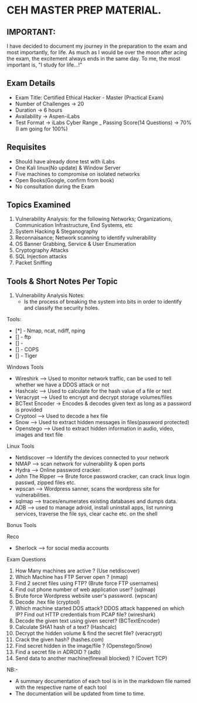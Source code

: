 # CEH MASTER PREP MATERIAL.

## IMPORTANT:
I have decided to document my journey in the preparation to the exam and most importantly,
for life. As much as I would be over the moon after acing the exam, the excitement always ends in
the same day. To me, the most important is, "I study for life...!"

## Exam Details
- Exam Title: Certified Ethical Hacker - Master (Practical Exam)
- Number of Challenges -> 20
- Duration -> 6 hours
- Availability -> Aspen-iLabs
- Test Format -> iLabs Cyber Range
_ Passing Score(14 Questions) -> 70% (I am going for 100%)

## Requisites
- Should have already done test with iLabs
- One Kali linux(No update) & Window Server
- Five machines to compromise on isolated networks
- Open Books(Google, confirm from book)
- No consultation during the Exam

## Topics Examined
1. Vulnerability Analysis: for the following Networks;  Organizations, Communication Infrastructure, End Systems, etc
2. System Hacking & Steganography
3. Reconnaisance; Network scanning to identify vulnerability
4. OS Banner Grabbing, Service & User Enumeration
5. Cryptography Attacks
6. SQL Injection attacks
7. Packet Sniffing

 ## Tools & Short Notes Per Topic
1. Vulnerability Analysis
Notes: 
	- Is the process of breaking the system into bits in order to identify and classify the security holes.

Tools: 
  - [*] - Nmap, ncat, ndiff, nping
  - [] - ftp
  - [] - 
  - [] - COPS
  - [] - Tiger
  
  Windows Tools
  - Wireshirk --> Used to monitor network traffic, can be used to tell whether we have a DDOS attack or not
  - Hashcalc --> Used to calculate for the hash value of a file or text
  - Veracrypt --> Used to encrypt and decrypt storage volumes/files
  - BCText Encoder -> Encodes & decodes given text as long as a password is provided
  - Cryptool --> Used to decode a hex file
  - Snow --> Used to extract hidden messages in files(password protected)
  - Openstego --> Used to extract hidden information in audio, video, images and text file
  
  Linux Tools
  - Netdiscover --> Identify the devices connected to your network
  - NMAP --> scan network for vulnerability & open ports
  - Hydra --> Online password cracker.
  - John The Ripper --> Brute force password cracker, can crack linux login passwd, zipped files etc. 
  - wpscan --> Wordpress sanner, scans the wordpress site for vulnerabilities.
  - sqlmap --> traces/enumerates existing databases and dumps data. 
  - ADB --> used to manage adroid, install uninstall apps, list running services, traverse the file sys, clear cache etc. on the shell

Bonus Tools

Reco
- Sherlock --> for social media accounts


Exam Questions
1. How Many machines are active ? (Use netdiscover)
2. Which Machine has FTP Server open ? (nmap)
3. Find 2 secret files using FTP? (Brute force FTP usernames)
4. Find out phone number of web application user? (sqlmap)
5. Brute force Wordpress website user's password. (wpscan)
6. Decode .hex file (cryptool)
7. Which machine started DOS attack? DDOS attack happened on which IP? Find out HTTP credentials from PCAP file? (wireshark)
8. Decode the given text using given secret? (BCTextEncoder)
9. Calculate SHA1 hash of a text? (Hashcalc)
10. Decrypt the hidden volume & find the secret file? (veracrypt)
11. Crack the given hash? (hashes.com)
12. Find secret hidden in the image/file ? (Openstego/Snow)
13. Find a secret file in ADROID ? (adb)
14. Send data to another machine(firewall blocked) ? (Covert TCP)

NB:-
- A summary documentation of each tool is in in the markdown file named with the respective name of each tool
- The documentation will be updated from time to time.
